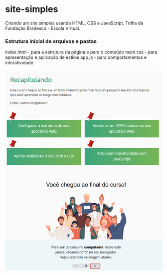 # site-simples

Criando um site simples usando HTML, CSS e JavaScript. Trilha da Fundação Bradesco - Escola Virtual.


### Estrutura inicial de arquivos e pastas

index.html - para a estrutura da página e para o conteúdo
main.css - para apresentação e aplicação de estilos
app.js - para comportamentos e interatividade

![alt text](image.png)
![alt text](image-1.png)